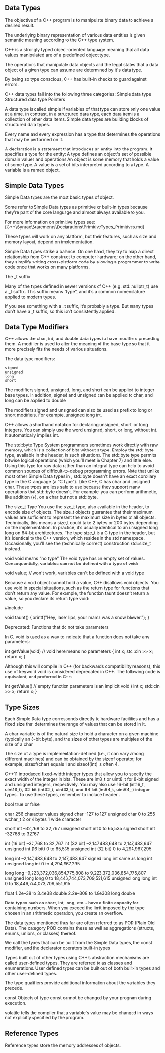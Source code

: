 ## Data Types

The objective of a C++ program is to manipulate binary data to achieve a desired result.

The underlying binary representation of various data entities is given semantic meaning according to the C++ type system.

C++ is a strongly typed object-oriented language meaning that all data values manipulated are of a predefined object type.

The operations that manipulate data objects and the legal states that a data object of a given type can assume are determined by it's data type.

By being so type conscious, C++ has built-in checks to guard against errors.




C++ data types fall into the following three categories:
  Simple data type
  Structured data type
  Pointers

A data type is called simple if variables of that type can store only one value at a time. In contrast, in a structured data type, each data item is a collection of other data items. Simple data types are building blocks of structured data types.

Every name and every expression has a type that determines the operations that may be performed on it.

A declaration is a statement that introduces an entity into the program. It specifies a type for the entity:
  A type defines an object's set of possible domain values and operations
  An object is some memory that holds a value of some type.
  A value is a set of bits interpreted according to a type.
  A variable is a named object.





## Simple Data Types
Simple Data types are the most basic types of object.

Some refer to Simple Data types as primitive or built-in types because they’re part of the core language and almost always available to you.

For more information on primitive types see:
[C++\Syntax\Statements\Declarations\PrimitiveTypes\_Primitives.md]

These types will work on any platform, but their features, such as size and memory layout, depend on implementation.

Simple Data types strike a balance. On one hand, they try to map a direct relationship from C++ construct to computer hardware; on the other hand, they simplify writing cross-platform code by allowing a programmer to write code once that works on many platforms.



The _t suffix

Many of the types defined in newer versions of C++ (e.g. std::nullptr_t) use a _t suffix. This suffix means “type”, and it’s a common nomenclature applied to modern types.

If you see something with a _t suffix, it’s probably a type. But many types don’t have a _t suffix, so this isn’t consistently applied.

































## Data Type Modifiers
C++ allows the char, int, and double data types to have modifiers preceding them. A modifier is used to alter the meaning of the base type so that it more precisely fits the needs of various situations.

The data type modifiers:

    signed
    unsigned
    long
    short

The modifiers signed, unsigned, long, and short can be applied to integer base types. In addition, signed and unsigned can be applied to char, and long can be applied to double.

The modifiers signed and unsigned can also be used as prefix to long or short modifiers. For example, unsigned long int.

C++ allows a shorthand notation for declaring unsigned, short, or long integers. You can simply use the word unsigned, short, or long, without int. It automatically implies int.









The std::byte Type
System programmers sometimes work directly with raw memory, which is a
collection of bits without a type. Employ the std::byte type, available in the
<cstddef> header, in such situations. The std::byte type permits bitwise logical operations (which you’ll meet in Chapter 7) and little else. Using this
type for raw data rather than an integral type can help to avoid common
sources of difficult-to-debug programming errors.
Note that unlike most other Simple Data types in <cstddef>, std::byte
doesn’t have an exact corollary type in the C language (a “C type”). Like
C++, C has char and unsigned char. These types are less safe to use because they support many operations that std::byte doesn’t. For example, you
can perform arithmetic, like addition (+), on a char but not a std::byte.


The size_t Type
You use the size_t type, also available in the <cstddef> header, to encode size
of objects. The size_t objects guarantee that their maximum values are sufficient to represent the maximum size in bytes of all objects. Technically,
this means a size_t could take 2 bytes or 200 bytes depending on the implementation. In practice, it’s usually identical to an unsigned long long on 64-bit
architectures.
The type size_t is a C type in the <stddef> header, but it’s identical to the C++ version, which resides in the std namespace. Occasionally, you’ll see the (technically correct) construction std::size_t instead.



void
void means “no type”
The void type has an empty set of values.
Consequentially, variables can not be defined with a type of void:

  void value; // won't work, variables can't be defined with a void type

Because a void object cannot hold a value, C++ disallows void objects. You use void in special situations, such as the return type for functions that don’t return any value. For example, the function taunt doesn’t return a value, so you declare its return type void:

  #include <cstdio>

  void taunt()
  {
    printf("Hey, laser lips, your mama was a snow blower.");
  }


Deprecated: Functions that do not take parameters

In C, void is used as a way to indicate that a function does not take any parameters:

  int getValue(void) // void here means no parameters
  {
    int x;
    std::cin >> x;
    return x;
  }

Although this will compile in C++ (for backwards compatibility reasons), this use of keyword void is considered deprecated in C++. The following code is equivalent, and preferred in C++:

  int getValue() // empty function parameters is an implicit void
  {
    int x;
    std::cin >> x;
    return x;
  }







## Type Sizes
Each Simple Data type corresponds directly to hardware facilities and has a fixed size that determines the range of values that can be stored in it.

A char variable is of the natural size to hold a character on a given machine (typically an 8-bit byte), and the sizes of other types are multiples of the size of a char.

The size of a type is implementation-defined (i.e., it can vary among different machines) and can be obtained by the sizeof operator; for example, sizeof(char) equals 1 and sizeof(int) is often 4.

C++11 introduced fixed-width integer types that allow you to
specify the exact width of the integer in bits. These are int8_t
or uint8_t for 8-bit signed and unsigned integers, respectively.
You may also use 16-bit (int16_t, uint16_t), 32-bit (int32_t,
uint32_t), and 64-bit (int64_t, uint64_t) integer types. To use
these types, remember to include header
<cstdint>.

bool                    true or false

char                    256 character values
signed char            -127 to 127
unsigned char          	0 to 255
wchar_t 2 or 4 bytes 	1 wide character

short int              –32,768 to 32,767
unsigned short int      0 to 65,535
signed short int 	     -32768 to 32767

int (16 bit)           –32,768 to 32,767
int (32 bit)           –2,147,483,648 to 2,147,483,647
unsigned int (16 bit)   0 to 65,535
unsigned int (32 bit)   0 to 4,294,967,295

long int               –2,147,483,648 to 2,147,483,647
signed long int 	      same as long int
unsigned long int       0 to 4,294,967,295


long long              –9,223,372,036,854,775,808 to
                        9,223,372,036,854,775,807
unsigned long long      0 to 18,446,744,073,709,551,615
unsigned long long int  0 to 18,446,744,073,709,551,615

float                   1.2e–38 to 3.4e38
double                  2.2e–308 to 1.8e308
long double


Data types such as short, int, long, etc... have a finite capacity for containing numbers. When you exceed the limit imposed by the type chosen in an arithmetic operation, you create an overflow.







The data types mentioned thus far are often referred to as POD (Plain Old Data). The category POD contains these as well as aggregations (structs, enums, unions, or classes) thereof.

We call the types that can be built from the Simple Data types, the const modifier, and the declarator operators built-in types

Types built out of other types using C++’s abstraction mechanisms
are called user-defined types. They are referred to as classes and enumerations. User defined types
can be built out of both built-in types and other user-defined types.

The type qualifiers provide additional information about the variables they precede.

const Objects of type const cannot be changed by your program during execution.


volatile tells the compiler that a variable's value may be changed in ways not explicitly specified by the program.













## Reference Types
Reference types store the memory addresses of objects.
